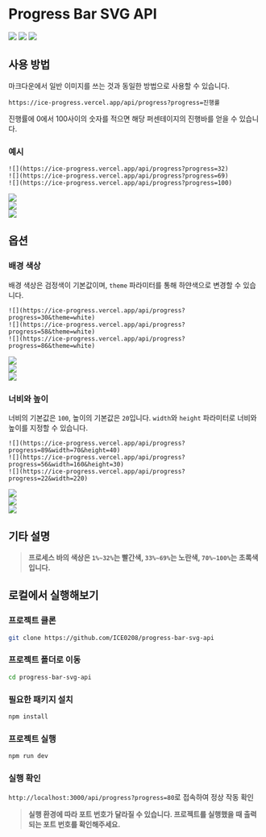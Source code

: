 # Progress Bar SVG API

![](https://ice-progress.vercel.app/api/progress?progress=28)
![](https://ice-progress.vercel.app/api/progress?progress=43)
![](https://ice-progress.vercel.app/api/progress?progress=75)

## 사용 방법

마크다운에서 일반 이미지를 쓰는 것과 동일한 방법으로 사용할 수 있습니다.

```
https://ice-progress.vercel.app/api/progress?progress=진행률
```

진행률에 0에서 100사이의 숫자를 적으면 해당 퍼센테이지의 진행바를 얻을 수 있습니다.

### 예시

```
![](https://ice-progress.vercel.app/api/progress?progress=32)
![](https://ice-progress.vercel.app/api/progress?progress=69)
![](https://ice-progress.vercel.app/api/progress?progress=100)
```

![](https://ice-progress.vercel.app/api/progress?progress=32)  
![](https://ice-progress.vercel.app/api/progress?progress=69)  
![](https://ice-progress.vercel.app/api/progress?progress=100)

## 옵션

### 배경 색상

배경 색상은 검정색이 기본값이며, `theme` 파라미터를 통해 하얀색으로 변경할 수 있습니다.

```
![](https://ice-progress.vercel.app/api/progress?progress=30&theme=white)
![](https://ice-progress.vercel.app/api/progress?progress=58&theme=white)
![](https://ice-progress.vercel.app/api/progress?progress=86&theme=white)
```

![](https://ice-progress.vercel.app/api/progress?progress=30&theme=white)  
![](https://ice-progress.vercel.app/api/progress?progress=58&theme=white)  
![](https://ice-progress.vercel.app/api/progress?progress=86&theme=white)

### 너비와 높이

너비의 기본값은 `100`, 높이의 기본값은 `20`입니다. `width`와 `height` 파라미터로 너비와 높이를 지정할 수 있습니다.

```
![](https://ice-progress.vercel.app/api/progress?progress=89&width=70&height=40)
![](https://ice-progress.vercel.app/api/progress?progress=56&width=160&height=30)
![](https://ice-progress.vercel.app/api/progress?progress=22&width=220)
```

![](https://ice-progress.vercel.app/api/progress?progress=89&width=70&height=40)  
![](https://ice-progress.vercel.app/api/progress?progress=56&width=160&height=30)  
![](https://ice-progress.vercel.app/api/progress?progress=22&width=220)

## 기타 설명

> **프로세스 바의 색상은 `1%~32%`는 빨간색, `33%~69%`는 노란색, `70%~100%`는 초록색입니다.**

## 로컬에서 실행해보기

### 프로젝트 클론

```bash
git clone https://github.com/ICE0208/progress-bar-svg-api
```

### 프로젝트 폴더로 이동

```bash
cd progress-bar-svg-api
```

### 필요한 패키지 설치

```bash
npm install
```

### 프로젝트 실행

```bash
npm run dev
```

### 실행 확인

`http://localhost:3000/api/progress?progress=80`로 접속하여 정상 작동 확인

> **실행 환경에 따라 포트 번호가 달라질 수 있습니다. 프로젝트를 실행했을 때 출력되는 포트 번호를 확인해주세요.**
